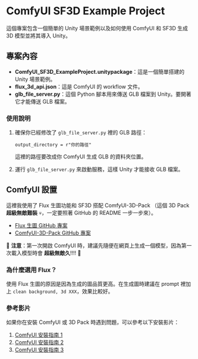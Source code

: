 # ComfyUI SF3D Example Project

這個專案包含一個簡單的 Unity 場景範例以及如何使用 ComfyUI 和 SF3D 生成 3D 模型並將其導入 Unity。

## 專案內容

- **ComfyUI_SF3D_ExampleProject.unitypackage**：這是一個簡單搭建的 Unity 場景範例。
- **flux_3d_api.json**：這是 ComfyUI 的 workflow 文件。
- **glb_file_server.py**：這個 Python 腳本用來傳送 GLB 檔案到 Unity。要開著它才能傳送 GLB 檔案。

### 使用說明

1. 確保你已經修改了 `glb_file_server.py` 裡的 GLB 路徑：
   ``` 
   output_directory = r"你的路徑"
   ```
   這裡的路徑要改成你 ComfyUI 生成 GLB 的資料夾位置。

2. 運行 `glb_file_server.py` 來啟動服務，這樣 Unity 才能接收 GLB 檔案。

## ComfyUI 設置

這裡我使用了 Flux 生圖功能和 SF3D 搭配 ComfyUI-3D-Pack （這個 3D Pack **超級無敵難裝** 💀，一定要照著 GitHub 的 README 一步一步來）。

- [Flux 生圖 GitHub 專案](https://github.com/Stability-AI/stable-fast-3d)
- [ComfyUI-3D-Pack GitHub 專案](https://github.com/MrForExample/ComfyUI-3D-Pack)

🚨 **注意**：第一次開啟 ComfyUI 時，建議先隨便在網頁上生成一個模型，因為第一次載入模型時會 **超級無敵久**!!!! 🚨

### 為什麼選用 Flux？

使用 Flux 生圖的原因是因為生成的圖品質更高。在生成圖時建議在 prompt 裡加上 `clean background, 3d XXX`，效果比較好。

### 參考影片

如果你在安裝 ComfyUI 或 3D Pack 時遇到問題，可以參考以下安裝影片：

1. [ComfyUI 安裝指南 1](https://youtu.be/vDPVuJW17kI?si=q6yL-mBYmD0HHQIH)
2. [ComfyUI 安裝指南 2](https://youtu.be/RjuoLMCpvbI?si=OQUO3SPAcxW4w-OR)
3. [ComfyUI 安裝指南 3](https://youtu.be/aPQ8gvTNCKM?si=fTPK8aOHepfywCoz)